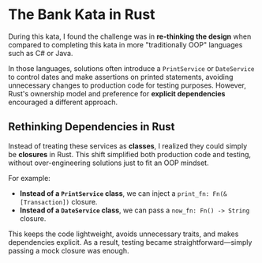 # The Bank Kata in Rust

During this kata, I found the challenge was in **re-thinking the design** when compared to completing this kata in more "traditionally OOP" languages such as C# or Java.  

In those languages, solutions often introduce a `PrintService` or `DateService` to control dates and make assertions on printed statements, avoiding unnecessary changes to production code for testing purposes. However, Rust's ownership model and preference for **explicit dependencies** encouraged a different approach.

## Rethinking Dependencies in Rust

Instead of treating these services as **classes**, I realized they could simply be **closures** in Rust. This shift simplified both production code and testing, without over-engineering solutions just to fit an OOP mindset.

For example:
- **Instead of a `PrintService` class**, we can inject a `print_fn: Fn(&[Transaction])` closure.
- **Instead of a `DateService` class**, we can pass a `now_fn: Fn() -> String` closure.

This keeps the code lightweight, avoids unnecessary traits, and makes dependencies explicit. As a result, testing became straightforward—simply passing a mock closure was enough.